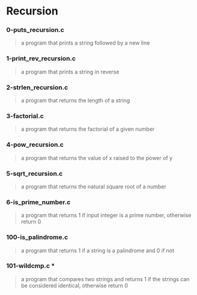 # Recursion

### 0-puts_recursion.c
> a program that prints a string followed by a new line

### 1-print_rev_recursion.c
> a program that prints a string in reverse

### 2-strlen_recursion.c
> a program that returns the length of a string

### 3-factorial.c
> a program that returns the factorial of a given number

### 4-pow_recursion.c
> a program that returns the value of x raised to the power of y

### 5-sqrt_recursion.c
> a program that returns the natural square root of a number

### 6-is_prime_number.c
> a program that returns 1 if input integer is a prime number, otherwise return 0

### 100-is_palindrome.c
> a program that returns 1 if a string is a palindrome and 0 if not

### 101-wildcmp.c *
> a program that compares two strings and returns 1 if the strings can be considered identical, otherwise return 0